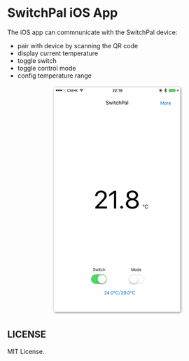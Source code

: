 # SwitchPal iOS App

The iOS app can commnunicate with the SwitchPal device:

- pair with device by scanning the QR code
- display current temperature
- toggle switch
- toggle control mode
- config temperature range

<p align="center">
  <img src="https://github.com/switchpal/iOS/blob/master/screenshot/main.png?raw=true" alt="Screenshot" width=300>
</p>

## LICENSE

MIT License.
